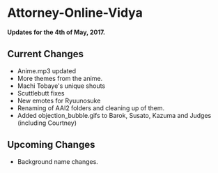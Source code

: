 # Attorney-Online-Vidya
__Updates for the 4th of May, 2017.__

## Current Changes
* Anime.mp3 updated  
* More themes from the anime.
* Machi Tobaye's unique shouts  
* Scuttlebutt fixes  
* New emotes for Ryuunosuke  
* Renaming of AAI2 folders and cleaning up of them.  
* Added objection_bubble.gifs to Barok, Susato, Kazuma and Judges (including Courtney)  

## Upcoming Changes
* Background name changes.
